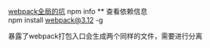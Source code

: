 [webpack全局的坑](https://www.cnblogs.com/steamed-twisted-roll/p/11299429.html)
npm info ** 查看依赖信息  
npm install webpack@3.12 -g  

暴露了webpack打包入口会生成两个同样的文件，需要进行分离
